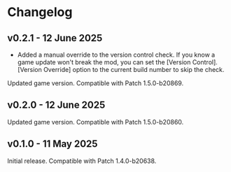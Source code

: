 # Changelog

## v0.2.1 - 12 June 2025
- Added a manual override to the version control check. If you know a game update won't break the mod, you can set the [Version Control].[Version Override] option to the current build number to skip the check.

Updated game version. Compatible with Patch 1.5.0-b20869.

## v0.2.0 - 12 June 2025
Updated game version. Compatible with Patch 1.5.0-b20860.

## v0.1.0 - 11 May 2025
Initial release. Compatible with Patch 1.4.0-b20638.
